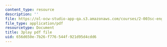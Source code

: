 ```yaml
---
content_type: resource
description: ''
file: https://ol-ocw-studio-app-qa.s3.amazonaws.com/courses/2-003sc-engineering-dynamics-fall-2011/656d650e7b26f776544f921d95d4cdd6_jROTMB142T0.pdf
file_type: application/pdf
resourcetype: Document
title: 3play pdf file
uid: 656d650e-7b26-f776-544f-921d95d4cdd6
---
```

